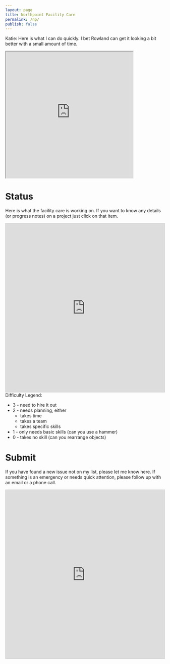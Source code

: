 ```yaml
---
layout: page
title: Northpoint Facility Care
permalink: /np/
publish: false
---
```


Katie: Here is what I can do quickly. I bet Rowland can get it looking a bit better with a small amount of time.

<iframe src="https://northpointvineyard.ccbchurch.com/w_give_online.php" style="width:80%;height:400px;"></iframe>


# Status

Here is what the facility care is working on. If you want to know any details (or progress notes) on a project just click on that item.

<iframe class="airtable-embed" src="https://airtable.com/embed/shrLi3H9nAhLFwGg1?backgroundColor=teal&viewControls=on" frameborder="0" onmousewheel="" width="100%" height="533" style="background: transparent; border: 1px solid #ccc;"></iframe>
Difficulty Legend:

* 3 - need to hire it out
* 2 - needs planning, either
    - takes time
    - takes a team
    - takes specific skills
* 1 - only needs basic skills (can you use a hammer)
* 0 - takes no skill (can you rearrange objects)

# Submit

If you have found a new issue not on my list, please let me know here. If something is an emergency or needs quick attention, please follow up with an email or a phone call.

<iframe class="airtable-embed" src="https://airtable.com/embed/shrjlJsrWgdkUu6q6?backgroundColor=teal" frameborder="0" onmousewheel="" width="100%" height="533" style="background: transparent; border: 1px solid #ccc;"></iframe>

<!-- # You know you want some wifi stuff

Why is the 802.11ac switch, 
[Linksys Business AC1200 Dual-Band Access Point (LAPAC1200)](https://www.amazon.com/Linksys-Business-AC1200-Dual-Band-LAPAC1200/dp/B00KB49P1A/ref=as_li_ss_tl?s=pc&ie=UTF8&qid=1473644609&sr=1-1-fkmr0&keywords=Linksys+Business+Wireless-N600+Dual+Band+Access+Point+with+PoE+(LAPN600)&linkCode=ll1&tag=benjaminros0f-20&linkId=e10e231f638941ab22897b86d3c674d5), 
more expensive then the the 802.11n,
[Linksys Business Wireless-N600 Dual Band Access Point with PoE (LAPN600)](https://www.amazon.com/Linksys-Business-Wireless-N600-Access-LAPN600/dp/B00IGMDF8I/ref=as_li_ss_tl?s=pc&ie=UTF8&qid=1473644609&sr=1-1&keywords=Linksys+Business+Wireless-N600+Dual+Band+Access+Point+with+PoE+(LAPN600)&linkCode=ll1&tag=benjaminros0f-20&linkId=4dce01794803544aff148ba7a3c6787e)?

And I can't really tell the difference between these two other then a metal and a plastic housing. I vote this one 
[TP-LINK 8-Port Gigabit Ethernet Desktop Switch (TL-SG1008D)](https://www.amazon.com/TP-LINK-5-Port-Ethernet-Desktop-TL-SF1005D/dp/B001EVGIYG/ref=as_li_ss_tl?s=pc&ie=UTF8&qid=1473645044&sr=1-13&keywords=gigabit+switch&linkCode=ll1&tag=benjaminros0f-20&linkId=1b8ea3db86a1aa2cfa4ec48921922a7e)
over this one
[TP-LINK 8-Port Gigabit Ethernet Desktop Switch (TL-SG108)](https://www.amazon.com/TP-LINK-Gigabit-Ethernet-Desktop-TL-SG105/dp/B00A121WN6/ref=as_li_ss_tl?s=pc&ie=UTF8&qid=1473645044&sr=1-4&keywords=gigabit+switch&linkCode=ll1&tag=benjaminros0f-20&linkId=7f2114cbf753ef7dbe26454f7edb9ea9)

# Prayer requests options
<a href="https://northpointvineyard.ccbchurch.com/form_response.php?id=39" target="_blank">Prayer Request</a>

<iframe src="https://northpointvineyard.ccbchurch.com/form_response.php?id=39" style="width:100%; height:80em;"></iframe>

<iframe src="https://northpointvineyard.ccbchurch.com/w_form_list.php" width="600" height="200"></iframe>

# Small Group options

<iframe src="https://northpointvineyard.ccbchurch.com/w_group_list.php" style="width:105%; height:90em;"></iframe> -->
